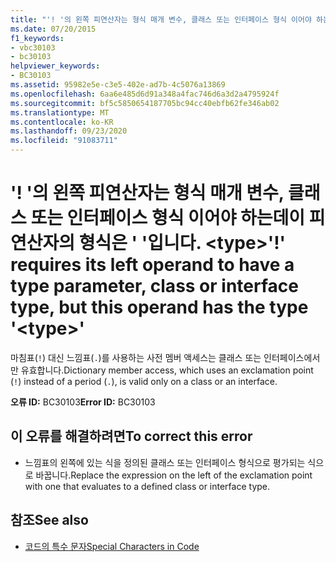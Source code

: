 ```yaml
---
title: "'! '의 왼쪽 피연산자는 형식 매개 변수, 클래스 또는 인터페이스 형식 이어야 하는데이 피연산자의 형식은 ' '입니다. <type>"
ms.date: 07/20/2015
f1_keywords:
- vbc30103
- bc30103
helpviewer_keywords:
- BC30103
ms.assetid: 95982e5e-c3e5-402e-ad7b-4c5076a13869
ms.openlocfilehash: 6aa6e485d6d91a348a4fac746d6a3d2a4795924f
ms.sourcegitcommit: bf5c5850654187705bc94cc40ebfb62fe346ab02
ms.translationtype: MT
ms.contentlocale: ko-KR
ms.lasthandoff: 09/23/2020
ms.locfileid: "91083711"
---
```

# <a name="-requires-its-left-operand-to-have-a-type-parameter-class-or-interface-type-but-this-operand-has-the-type-type"></a><span data-ttu-id="f1002-102">'! '의 왼쪽 피연산자는 형식 매개 변수, 클래스 또는 인터페이스 형식 이어야 하는데이 피연산자의 형식은 ' '입니다. \<type></span><span class="sxs-lookup"><span data-stu-id="f1002-102">'!' requires its left operand to have a type parameter, class or interface type, but this operand has the type '\<type>'</span></span>

<span data-ttu-id="f1002-103">마침표(`!`) 대신 느낌표(`.`)를 사용하는 사전 멤버 액세스는 클래스 또는 인터페이스에서만 유효합니다.</span><span class="sxs-lookup"><span data-stu-id="f1002-103">Dictionary member access, which uses an exclamation point (`!`) instead of a period (`.`), is valid only on a class or an interface.</span></span>  
  
 <span data-ttu-id="f1002-104">**오류 ID:** BC30103</span><span class="sxs-lookup"><span data-stu-id="f1002-104">**Error ID:** BC30103</span></span>  
  
## <a name="to-correct-this-error"></a><span data-ttu-id="f1002-105">이 오류를 해결하려면</span><span class="sxs-lookup"><span data-stu-id="f1002-105">To correct this error</span></span>  
  
- <span data-ttu-id="f1002-106">느낌표의 왼쪽에 있는 식을 정의된 클래스 또는 인터페이스 형식으로 평가되는 식으로 바꿉니다.</span><span class="sxs-lookup"><span data-stu-id="f1002-106">Replace the expression on the left of the exclamation point with one that evaluates to a defined class or interface type.</span></span>  
  
## <a name="see-also"></a><span data-ttu-id="f1002-107">참조</span><span class="sxs-lookup"><span data-stu-id="f1002-107">See also</span></span>

- [<span data-ttu-id="f1002-108">코드의 특수 문자</span><span class="sxs-lookup"><span data-stu-id="f1002-108">Special Characters in Code</span></span>](../programming-guide/program-structure/special-characters-in-code.md)
